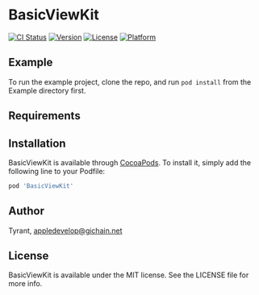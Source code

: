 # BasicViewKit

[![CI Status](https://img.shields.io/travis/Tyrant/BasicViewKit.svg?style=flat)](https://travis-ci.org/Tyrant/BasicViewKit)
[![Version](https://img.shields.io/cocoapods/v/BasicViewKit.svg?style=flat)](https://cocoapods.org/pods/BasicViewKit)
[![License](https://img.shields.io/cocoapods/l/BasicViewKit.svg?style=flat)](https://cocoapods.org/pods/BasicViewKit)
[![Platform](https://img.shields.io/cocoapods/p/BasicViewKit.svg?style=flat)](https://cocoapods.org/pods/BasicViewKit)

## Example

To run the example project, clone the repo, and run `pod install` from the Example directory first.

## Requirements

## Installation

BasicViewKit is available through [CocoaPods](https://cocoapods.org). To install
it, simply add the following line to your Podfile:

```ruby
pod 'BasicViewKit'
```

## Author

Tyrant, appledevelop@gichain.net

## License

BasicViewKit is available under the MIT license. See the LICENSE file for more info.
